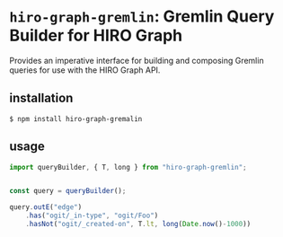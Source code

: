 # `hiro-graph-gremlin`: Gremlin Query Builder for HIRO Graph

Provides an imperative interface for building and composing Gremlin queries for use with the HIRO Graph API.

## installation

```
$ npm install hiro-graph-gremalin
```

## usage

```javascript
import queryBuilder, { T, long } from "hiro-graph-gremlin";


const query = queryBuilder();

query.outE("edge")
    .has("ogit/_in-type", "ogit/Foo")
    .hasNot("ogit/_created-on", T.lt, long(Date.now()-1000))

```
